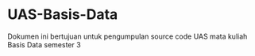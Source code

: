 # UAS-Basis-Data
Dokumen ini bertujuan untuk pengumpulan source code UAS mata kuliah Basis Data semester 3
